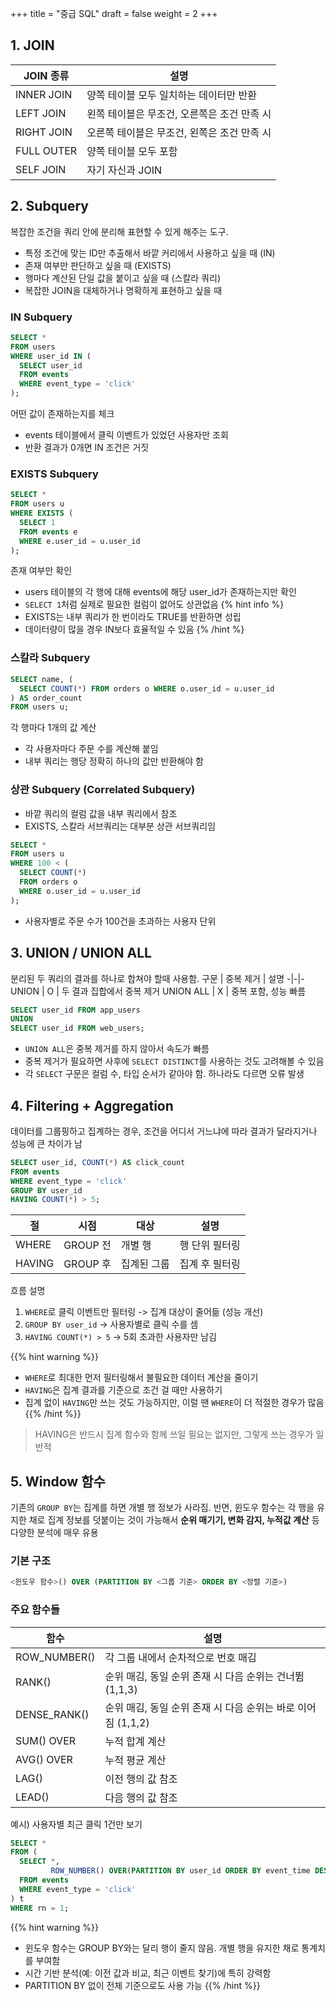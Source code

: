 +++
title = "중급 SQL"
draft = false
weight = 2
+++
## 1. JOIN
JOIN 종류 | 설명
-|-
INNER JOIN | 양쪽 테이블 모두 일치하는 데이터만 반환
LEFT JOIN | 왼쪽 테이블은 무조건, 오른쪽은 조건 만족 시
RIGHT JOIN | 오른쪽 테이블은 무조건, 왼쪽은 조건 만족 시
FULL OUTER | 양쪽 테이블 모두 포함
SELF JOIN | 자기 자신과 JOIN

## 2. Subquery
복잡한 조건을 쿼리 안에 분리해 표현할 수 있게 해주는 도구.
- 특정 조건에 맞는 ID만 추출해서 바깥 커리에서 사용하고 싶을 때 (IN)
- 존재 여부만 판단하고 싶을 때 (EXISTS)
- 행마다 계산된 단일 값을 붙이고 싶을 때 (스칼라 쿼리)
- 복잡한 JOIN을 대체하거나 명확하게 표현하고 싶을 때

### IN Subquery
```sql
SELECT *
FROM users
WHERE user_id IN (
  SELECT user_id
  FROM events
  WHERE event_type = 'click'
);
```
어떤 값이 존재하는지를 체크
- events 테이블에서 클릭 이벤트가 있었던 사용자만 조회
- 반환 결과가 0개면 IN 조건은 거짓

### EXISTS Subquery
```sql
SELECT *
FROM users u
WHERE EXISTS (
  SELECT 1
  FROM events e
  WHERE e.user_id = u.user_id
);
```
존재 여부만 확인
- users 테이블의 각 행에 대해 events에 해당 user_id가 존재하는지만 확인
- ```SELECT 1```처럼 실제로 필요한 컬럼이 없어도 상관없음
{% hint info %}
- EXISTS는 내부 쿼리가 한 번이라도 TRUE를 반환하면 성립
- 데이터량이 많을 경우 IN보다 효율적일 수 있음
{% /hint %}

### 스칼라 Subquery
```sql
SELECT name, (
  SELECT COUNT(*) FROM orders o WHERE o.user_id = u.user_id
) AS order_count
FROM users u;
```
각 행마다 1개의 값 계산
- 각 사용자마다 주문 수를 계산해 붙임
- 내부 쿼리는 행당 정확히 하나의 값만 반환해야 함

### 상관 Subquery (Correlated Subquery)
- 바깥 쿼리의 컬럼 값을 내부 쿼리에서 참조
- EXISTS, 스칼라 서브쿼리는 대부분 상관 서브쿼리임
```sql
SELECT *
FROM users u
WHERE 100 < (
  SELECT COUNT(*)
  FROM orders o
  WHERE o.user_id = u.user_id
);
```
- 사용자별로 주문 수가 100건을 초과하는 사용자 단위

## 3. UNION / UNION ALL
분리된 두 쿼리의 결과를 하나로 합쳐야 할때 사용함.
구문 | 중복 제거 | 설명
-|-|-
UNION | O | 두 결과 집합에서 중복 제거
UNION ALL | X | 중복 포함, 성능 빠름
```sql
SELECT user_id FROM app_users
UNION
SELECT user_id FROM web_users;
```

- ```UNION ALL```은 중복 제거를 하지 않아서 속도가 빠름
- 중복 제거가 필요하면 사후에 ```SELECT DISTINCT```를 사용하는 것도 고려해볼 수 있음
- 각 ```SELECT``` 구문은 컬럼 수, 타입 순서가 같아야 함. 하나라도 다르면 오류 발생


## 4. Filtering + Aggregation
데이터를 그룹핑하고 집계하는 경우, 조건을 어디서 거느냐에 따라 결과가 달라지거나 성능에 큰 차이가 남
```sql
SELECT user_id, COUNT(*) AS click_count
FROM events
WHERE event_type = 'click'
GROUP BY user_id
HAVING COUNT(*) > 5;
```
절 | 시점 | 대상 | 설명
-|-|-|-
WHERE | GROUP 전 | 개별 행 | 행 단위 필터링
HAVING | GROUP 후 | 집계된 그룹 | 집계 후 필터링

흐름 설명
1. ```WHERE```로 클릭 이벤트만 필터링 -> 집계 대상이 줄어듦 (성능 개선)
2. ```GROUP BY user_id``` -> 사용자별로 클릭 수를 셈
3. ```HAVING COUNT(*) > 5``` -> 5회 초과한 사용자만 남김

{{% hint warning %}}
- ```WHERE```로 최대한 먼저 필터링해서 불필요한 데이터 계산을 줄이기
- ```HAVING```은 집계 결과를 기준으로 조건 걸 때만 사용하기
- 집계 없이 ```HAVING```만 쓰는 것도 가능하지만, 이럴 땐 ```WHERE```이 더 적절한 경우가 많음
{{% /hint %}}

> HAVING은 반드시 집계 함수와 함께 쓰일 필요는 없지만, 그렇게 쓰는 경우가 일반적

## 5. Window 함수
기존의 ```GROUP BY```는 집계를 하면 개별 행 정보가 사라짐. 반면, 윈도우 함수는 각 행을 유지한 채로 집계 정보를 덧붙이는 것이 가능해서 **순위 매기기, 변화 감지, 누적값 계산** 등 다양한 분석에 매우 유용

### 기본 구조
```sql
<윈도우 함수>() OVER (PARTITION BY <그룹 기준> ORDER BY <정렬 기준>)
```

### 주요 함수들
함수 | 설명
-|-
ROW_NUMBER() | 각 그룹 내에서 순차적으로 번호 매김
RANK() | 순위 매김, 동일 순위 존재 시 다음 순위는 건너뜀 (1,1,3)
DENSE_RANK() | 순위 매김, 동일 순위 존재 시 다음 순위는 바로 이어짐 (1,1,2)
SUM() OVER | 누적 합계 계산
AVG() OVER | 누적 평균 계산
LAG() | 이전 행의 값 참조
LEAD() | 다음 행의 값 참조

예시) 사용자별 최근 클릭 1건만 보기
```sql
SELECT *
FROM (
  SELECT *,
         ROW_NUMBER() OVER(PARTITION BY user_id ORDER BY event_time DESC) AS rn
  FROM events
  WHERE event_type = 'click'
) t
WHERE rn = 1;
```

{{% hint warning %}}
- 윈도우 함수는 GROUP BY와는 달리 행이 줄지 않음. 개별 행을 유지한 채로 통계치를 부여함
- 시간 기반 분석(예: 이전 값과 비교, 최근 이벤트 찾기)에 특히 강력함
- PARTITION BY 없이 전체 기준으로도 사용 가능
{{% /hint %}}
